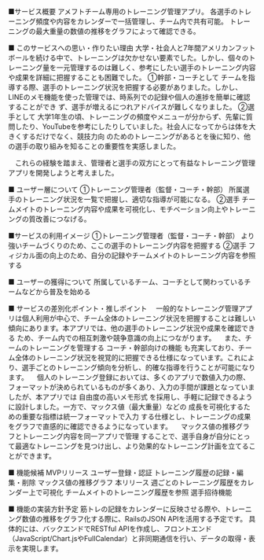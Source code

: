 ■サービス概要
アメフトチーム専用のトレーニング管理アプリ。
各選手のトレーニング頻度や内容をカレンダーで一括管理し、チーム内で共有可能。
トレーニングの最大重量の数値の推移をグラフによって確認できる。



■ このサービスへの思い・作りたい理由
 大学・社会人と7年間アメリカンフットボールを続ける中で、トレーニングは欠かせない要素でした。しかし、個々のトレーニング量を一元管理するのは難しく、参考にしたい選手のトレーニング内容や成果を詳細に把握することも困難でした。
①幹部・コーチとして
  チームを指導する際、選手のトレーニング状況を把握する必要がありました。しかし、LINEのメモ機能を使った管理では、時系列での記録や個人の進捗を簡単に確認することができ
  ず、選手が増えるにつれアドバイスが難しくなりました。
②選手として
  大学1年生の頃、トレーニングの頻度やメニューが分からず、先輩に質問したり、YouTubeを参考にしたりしていました。社会人になってからは体を大きくするだけでなく、競技力向
  のためのトレーニングがあるとを後に知り、他の選手の取り組みを知ることの重要性を実感しました。

　これらの経験を踏まえ、管理者と選手の双方にとって有益なトレーニング管理アプリを開発しようと考えました。



■ ユーザー層について
①トレーニング管理者（監督・コーチ・幹部）
  所属選手のトレーニング状況を一覧で把握し、適切な指導が可能になる。
②選手
  チームメイトのトレーニング内容や成果を可視化し、モチベーション向上やトレーニングの質改善につなげる。



■サービスの利用イメージ
①トレーニング管理者（監督・コーチ・幹部）
  より強いチームづくりのため、ここの選手のトレーニング内容を把握する
②選手
  フィジカル面の向上のため、自分の記録やチームメイトのトレーニング内容を参照する



■ ユーザーの獲得について
所属しているチーム、コーチとして関わっているチームなどから普及を始める



■ サービスの差別化ポイント・推しポイント
　一般的なトレーニング管理アプリは個人利用が中心で、チーム全体のトレーニング状況を把握することは難しい傾向にあります。本アプリでは、他の選手のトレーニング状況や成果を確認できる ため、チーム内での相互刺激や競争意識の向上につながります。
　また、チームのトレーニングを管理する コーチ・幹部向けの機能 も充実しており、チーム全体のトレーニング状況を視覚的に把握できる仕様になっています。これにより、選手ごとのトレーニング傾向を分析し、的確な指導を行うことが可能になります。
　個人のトレーニング登録においては、多くのアプリで数値入力の際、フォーマットが決められているものが多くあり、入力の手間が課題となっていましたが、本アプリでは 自由度の高いメモ形式 を採用し、手軽に記録できるように設計しました。一方で、マックス値（最大重量）などの 成長を可視化するための重要な指標は統一フォーマットで入力 する仕様とし、トレーニングの成果をグラフで直感的に確認できるようになっています。
　マックス値の推移グラフとトレーニング内容を同一アプリで管理 することで、選手自身が自分にとって最適なトレーニングを見つけ出し、より効果的なトレーニング計画を立てることができます。

■ 機能候補
MVPリリース
  ユーザー登録・認証
  トレーニング履歴の記録・編集・削除
  マックス値の推移グラフ
本リリース
  週ごとのトレーニング履歴をカレンダー上で可視化
  チームメイトのトレーニング履歴を参照
  選手招待機能



■ 機能の実装方針予定
筋トレの記録をカレンダーに反映させる際や、トレーニング数値の推移をグラフ化する際に、RailsのJSON APIを活用する予定です。
具体的には、バックエンドでRESTful APIを作成し、フロントエンド（JavaScript/Chart.jsやFullCalendar）と非同期通信を行い、データの取得・表示を実現します。

